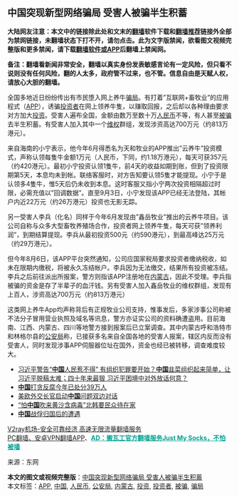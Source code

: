  <h2>中国突现新型网络骗局 受害人被骗半生积蓄</h2> <p class="notice"><b>大陆网友注意：本文中的链接除此处和文末的<a href="https://github.com/bannedbook/fanqiang" >翻墙</a>软件下载和<a href="https://github.com/killgcd/justmysocks/blob/master/README.md">翻墙推荐</a>链接外全部为禁网链接，未翻墙状态下打不开，请勿点击。此为文字版禁闻，欲看图文视频完整版和更多禁闻，请下载<a href="https://github.com/bannedbook/fanqiang">翻墙软件或APP</a>后翻墙上禁闻网。</p><p>备注：翻墙看新闻非常安全，翻墙以真实身份发表敏感言论有一定风险，但只看不说则没有任何风险，翻的人太多，政府管不过来，也不管。信息自由是天赋人权，请放心大胆的翻墙。</b></p>  <div class="entry"> <p id="conimg"></p> <p>全国多地近日纷纷传出有市民堕入网上养牛<a href="https://www.bannedbook.org/bnews/tag/%E9%AA%97%E5%B1%80/" class="st_tag internal_tag" rel="tag" title="标签 骗局 下的日志">骗局</a>。有打着&#8221;互联网+畜牧业&#8221;的应用程式（<a href="https://www.bannedbook.org/bnews/tag/app/" class="st_tag internal_tag" rel="tag" title="标签 APP 下的日志">APP</a>），诱骗<a href="https://www.bannedbook.org/bnews/tag/%e6%8a%95%e8%b5%84%e8%80%85/" class="st_tag internal_tag" rel="tag" title="标签 投资者 下的日志">投资者</a>在网上领养牛隻，以赚取回报，之后却以各种理由要求对方加大<a href="https://www.bannedbook.org/bnews/tag/%e6%8a%95%e8%b5%84/" class="st_tag internal_tag" rel="tag" title="标签 投资 下的日志">投资</a>。受害人遍布全国，金额由数万至数十万<a href="https://www.bannedbook.org/bnews/tag/%e4%ba%ba%e6%b0%91%e5%b8%81/" class="st_tag internal_tag" rel="tag" title="标签 人民币 下的日志">人民币</a>不等，有人甚至<a href="https://www.bannedbook.org/bnews/tag/%E8%A2%AB%E9%AA%97/" class="st_tag internal_tag" rel="tag" title="标签 被骗 下的日志">被骗</a>去半生积蓄。有受害人加入其中一个<span class='wp_keywordlink_affiliate'><a href="https://www.bannedbook.org/bnews/weiquan/" title="维权" target="_blank">维权</a></span>群组，发现涉资高达700万元（约813万港元）。</p>  <p>来自海南的小宁表示，他今年6月得悉名为天和牧业的APP推出&#8221;云养牛&#8221;投资模式，声称认领每隻牛金额1万元（人民币，下同，约1.18万港元），每天可获357元（约420港元）。最初小宁投资认领1隻牛，前4天的收益如期到账，但到了投资限期第5天，本息均未到帐。联络客服时，对方告知要认领5隻才能提现。小宁于是认领多4隻牛，惟5天后仍未收到本息。这时客服又指小宁两次投资相隔超过时限，必需充值以&#8221;回调数据&#8221;。直至9月3日，小宁发现该APP已经无法登陆，其帐户内近22万元（约26万港元）投资也无影无踪。</p> <p>另一受害人李兵（化名）同样于今年6月发现由&#8221;鑫岳牧业&#8221;推出的云养牛项目。该公司自称与众多大型畜牧养殖场合作，投资者网上领养牛隻，每天可获&#8221;领养利润&#8221;，到期结算提现。李兵从最初投资500元（约590港元），到最高峰达25万元（约29万港元）。</p>  <p>但今年8月6日，该APP平台突然通知，公司应国家税局要求投资者缴纳税收，如未在限期内缴税，将被永久冻结帐户。李兵因为无法缴交，结果所有投资被冻结。李兵之后前往派出所报案，警方则指该APP注册地在<a href="https://www.bannedbook.org/bnews/tag/%e5%86%85%e8%92%99%e5%8f%a4/" class="st_tag internal_tag" rel="tag" title="标签 内蒙古 下的日志">内蒙古</a>，因此不受理。李兵指被骗的资金是存了半辈子的血汗钱。另有受害人加入鑫岳牧业的维权群组，发现有上百人，涉资高达700万元（约813万港元）</p> <p>这类网上养牛App均声称背后有正规牧业公司支持，惟事发后，多家涉事公司称被不法分子冒用营业执照及域名等讯息，警方亦证实公司的资料确遭盗用。目前海南、江西、内蒙古、四川等地警方接到报案后已立案调查。其中内蒙古呼和浩特市和林格尔县的<a href="https://www.bannedbook.org/bnews/tag/%e5%85%ac%e5%ae%89%e5%b1%80/" class="st_tag internal_tag" rel="tag" title="标签 公安局 下的日志">公安局</a>称，已接获多名来自全国各地的受害人报案，辖区内反而没有受害人，同时发现涉事APP伺服器位址在国外，资金也经已被转移，调查难度较大。</p>  <ul class='op-related-articles' title='相关阅读'> <li><a href='https://www.bannedbook.org/bnews/bannedvideo/20201024/1419549.html' target='_blank'>习近平警告“<b>中国</b>人民惹不得” 有组织犯罪要开始？<b>中国</b>韭菜组织起来简单，让习近平脱稿太难；四十年来最狠 习近平困境中对外放话何意？</a></li> <li><a href='https://www.bannedbook.org/bnews/headline/20201024/1419547.html' target='_blank'><b>中国</b>打贪反腐今年已处分39万人</a></li> <li><a href='https://www.bannedbook.org/bnews/headline/20201024/1419546.html' target='_blank'>美欧外交长官启动<b>中国</b>问题双边对话</a></li> <li><a href='https://www.bannedbook.org/bnews/taiwannews/20201024/1419531.html' target='_blank'>“怕<b>中国</b>吹来黄沙含病毒”北韩要民众待在家</a></li> <li><a href='https://www.bannedbook.org/bnews/baitai/20201024/1419521.html' target='_blank'><b>中国</b>战俘归国后的遭遇</a></li> </ul> <p class="texttj"> <a href="https://www.bannedbook.org/forum23/topic22702.html" target="_blank">V2ray机场-安全可靠经济 高速无限流量翻墙服务</a><br/> <a href="https://github.com/bannedbook/fanqiang/wiki/%E7%A6%81%E9%97%BB%E7%BD%91%E5%AE%89%E5%8D%93%E7%BF%BB%E5%A2%99%E6%96%B0%E9%97%BBAPP" target="_blank">PC翻墙、安卓VPN翻墙APP</a>、<span onclick="window.open('https://github.com/killgcd/justmysocks/blob/master/README.md')" style="font-weight:bold;color:#00A191;cursor:pointer;text-decoration:underline;outline:none">AD：搬瓦工官方翻墙服务Just My Socks，不怕被墙</span></p><p> 来源：东网 </p><a name='sharetosocial'></a>       <div><b>本文的图文或视频完整版</b>：<a href='https://www.bannedbook.org/bnews/cnnews/20201024/1419571.html'>中国突现新型网络骗局 受害人被骗半生积蓄</a></div>  </div><!--END ENTRY--> <div class="postfooter"> <div>本文标签：<a href="https://www.bannedbook.org/bnews/tag/app/" rel="tag">APP</a>, <a href="https://www.bannedbook.org/bnews/tag/%E4%B8%AD%E5%9B%BD/" rel="tag">中国</a>, <a href="https://www.bannedbook.org/bnews/tag/%e4%ba%ba%e6%b0%91%e5%b8%81/" rel="tag">人民币</a>, <a href="https://www.bannedbook.org/bnews/tag/%e5%85%ac%e5%ae%89%e5%b1%80/" rel="tag">公安局</a>, <a href="https://www.bannedbook.org/bnews/tag/%e5%86%85%e8%92%99%e5%8f%a4/" rel="tag">内蒙古</a>, <a href="https://www.bannedbook.org/bnews/tag/%e6%8a%95%e8%b5%84/" rel="tag">投资</a>, <a href="https://www.bannedbook.org/bnews/tag/%e6%8a%95%e8%b5%84%e8%80%85/" rel="tag">投资者</a>, <a href="https://www.bannedbook.org/bnews/tag/%E8%A2%AB%E9%AA%97/" rel="tag">被骗</a>, <a href="https://www.bannedbook.org/bnews/tag/%E9%AA%97%E5%B1%80/" rel="tag">骗局</a></div>  </div><!--END POSTFOOTER--> 